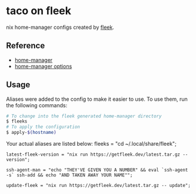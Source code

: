 # taco on fleek

nix home-manager configs created by [fleek](https://github.com/ublue-os/fleek).

## Reference

- [home-manager](https://nix-community.github.io/home-manager/)
- [home-manager options](https://nix-community.github.io/home-manager/options.html)

## Usage

Aliases were added to the config to make it easier to use. To use them, run the following commands:

```bash
# To change into the fleek generated home-manager directory
$ fleeks
# To apply the configuration
$ apply-$(hostname)
```

Your actual aliases are listed below:
    fleeks = "cd ~/.local/share/fleek";

    latest-fleek-version = "nix run https://getfleek.dev/latest.tar.gz -- version";

    ssh-agent-man = "echo "THEY'VE GIVEN YOU A NUMBER" && eval `ssh-agent -s` ssh-add && echo "AND TAKEN AWAY YOUR NAME"";

    update-fleek = "nix run https://getfleek.dev/latest.tar.gz -- update";
